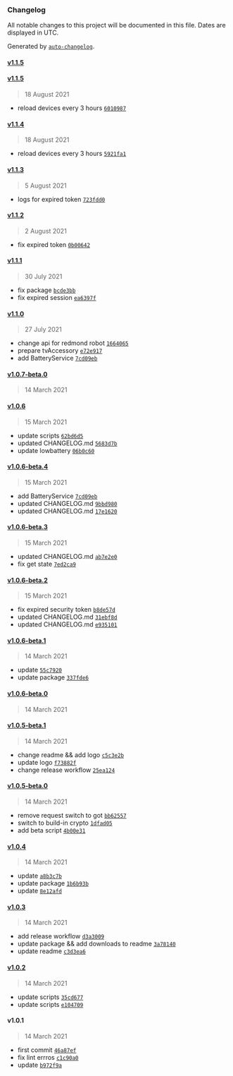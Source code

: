 ### Changelog

All notable changes to this project will be documented in this file. Dates are displayed in UTC.

Generated by [`auto-changelog`](https://github.com/CookPete/auto-changelog).

#### [v1.1.5](https://github.com/xlinur/homebridge-redmond-robot/compare/v1.1.5...v1.1.5)

#### [v1.1.5](https://github.com/xlinur/homebridge-redmond-robot/compare/v1.1.4...v1.1.5)

> 18 August 2021

- reload devices every 3 hours [`6010987`](https://github.com/xlinur/homebridge-redmond-robot/commit/601098788d0043ee3ce14f6015ff4b355ee8ba0e)

#### [v1.1.4](https://github.com/xlinur/homebridge-redmond-robot/compare/v1.1.3...v1.1.4)

> 18 August 2021

- reload devices every 3 hours [`5921fa1`](https://github.com/xlinur/homebridge-redmond-robot/commit/5921fa1b088ad611bee2f827cc36ea523b369417)

#### [v1.1.3](https://github.com/xlinur/homebridge-redmond-robot/compare/v1.1.2...v1.1.3)

> 5 August 2021

- logs for expired token [`723fdd0`](https://github.com/xlinur/homebridge-redmond-robot/commit/723fdd0ea4094dcb44780e8abe735c92accf70bd)

#### [v1.1.2](https://github.com/xlinur/homebridge-redmond-robot/compare/v1.1.1...v1.1.2)

> 2 August 2021

- fix expired token [`0b00642`](https://github.com/xlinur/homebridge-redmond-robot/commit/0b00642ac1eca739b10f0f2f824e02c8146a3cbb)

#### [v1.1.1](https://github.com/xlinur/homebridge-redmond-robot/compare/v1.1.0...v1.1.1)

> 30 July 2021

- fix package [`bcde3bb`](https://github.com/xlinur/homebridge-redmond-robot/commit/bcde3bb965ef634cce66655a1bb98538a2952c6a)
- fix expired session [`ea6397f`](https://github.com/xlinur/homebridge-redmond-robot/commit/ea6397f760e20e42d279977f8b85e8e01e0c0f86)

#### [v1.1.0](https://github.com/xlinur/homebridge-redmond-robot/compare/v1.0.7-beta.0...v1.1.0)

> 27 July 2021

- change api for redmond robot [`1664065`](https://github.com/xlinur/homebridge-redmond-robot/commit/1664065c6bf184a9ad9c1b15b5d5f694a0881505)
- prepare tvAccessory [`e72e917`](https://github.com/xlinur/homebridge-redmond-robot/commit/e72e9178b056945932d322cdfa757df6b98919a1)
- add BatteryService [`7cd09eb`](https://github.com/xlinur/homebridge-redmond-robot/commit/7cd09eb4e0d765b9e030135e6a1539b65a81e310)

#### [v1.0.7-beta.0](https://github.com/xlinur/homebridge-redmond-robot/compare/v1.0.6...v1.0.7-beta.0)

> 14 March 2021

#### [v1.0.6](https://github.com/xlinur/homebridge-redmond-robot/compare/v1.0.6-beta.4...v1.0.6)

> 15 March 2021

- update scripts [`62bd6d5`](https://github.com/xlinur/homebridge-redmond-robot/commit/62bd6d5f4e68a7c40e225635e444d79435b36aed)
- updated CHANGELOG.md [`5683d7b`](https://github.com/xlinur/homebridge-redmond-robot/commit/5683d7bcb3a2f3656ac165e5c7752118897246aa)
- update lowbattery [`06b0c60`](https://github.com/xlinur/homebridge-redmond-robot/commit/06b0c60d055e115d8320532635710572a148300f)

#### [v1.0.6-beta.4](https://github.com/xlinur/homebridge-redmond-robot/compare/v1.0.6-beta.3...v1.0.6-beta.4)

> 15 March 2021

- add BatteryService [`7cd09eb`](https://github.com/xlinur/homebridge-redmond-robot/commit/7cd09eb4e0d765b9e030135e6a1539b65a81e310)
- updated CHANGELOG.md [`9bbd980`](https://github.com/xlinur/homebridge-redmond-robot/commit/9bbd9807e14386879b7db83152dc1c7578ad9dc6)
- updated CHANGELOG.md [`17e1620`](https://github.com/xlinur/homebridge-redmond-robot/commit/17e1620a32cdafb7694c64d28afe736e37e18852)

#### [v1.0.6-beta.3](https://github.com/xlinur/homebridge-redmond-robot/compare/v1.0.6-beta.2...v1.0.6-beta.3)

> 15 March 2021

- updated CHANGELOG.md [`ab7e2e0`](https://github.com/xlinur/homebridge-redmond-robot/commit/ab7e2e045d9f2ad91b25761896cd74114d506d17)
- fix get state [`7ed2ca9`](https://github.com/xlinur/homebridge-redmond-robot/commit/7ed2ca9cd5e554a7d8e12c3538899b9311490292)

#### [v1.0.6-beta.2](https://github.com/xlinur/homebridge-redmond-robot/compare/v1.0.6-beta.1...v1.0.6-beta.2)

> 15 March 2021

- fix expired security token [`b8de57d`](https://github.com/xlinur/homebridge-redmond-robot/commit/b8de57da763fd0d963c06f09da4ab1cd071002be)
- updated CHANGELOG.md [`31ebf8d`](https://github.com/xlinur/homebridge-redmond-robot/commit/31ebf8d3b2fbfdcbb5bce18075d811249dec2253)
- updated CHANGELOG.md [`e935101`](https://github.com/xlinur/homebridge-redmond-robot/commit/e935101f23b1d44170457cb63100162a9e8e7203)

#### [v1.0.6-beta.1](https://github.com/xlinur/homebridge-redmond-robot/compare/v1.0.6-beta.0...v1.0.6-beta.1)

> 14 March 2021

- update [`55c7920`](https://github.com/xlinur/homebridge-redmond-robot/commit/55c792046760db41bc69c7b07a3241dac7ac948c)
- update package [`337fde6`](https://github.com/xlinur/homebridge-redmond-robot/commit/337fde684f3b6b40c49fcbd1c5eb0a0de70d4f0d)

#### [v1.0.6-beta.0](https://github.com/xlinur/homebridge-redmond-robot/compare/v1.0.5-beta.1...v1.0.6-beta.0)

> 14 March 2021

#### [v1.0.5-beta.1](https://github.com/xlinur/homebridge-redmond-robot/compare/v1.0.5-beta.0...v1.0.5-beta.1)

> 14 March 2021

- change readme && add logo [`c5c3e2b`](https://github.com/xlinur/homebridge-redmond-robot/commit/c5c3e2be48a3240968f4732c347251df5158d526)
- update logo [`f73882f`](https://github.com/xlinur/homebridge-redmond-robot/commit/f73882f74dc294ce2208877609fb27892748bb53)
- change release workflow [`25ea124`](https://github.com/xlinur/homebridge-redmond-robot/commit/25ea124699d1943d5f829028ea51c62f2e8b8474)

#### [v1.0.5-beta.0](https://github.com/xlinur/homebridge-redmond-robot/compare/v1.0.4...v1.0.5-beta.0)

> 14 March 2021

- remove request switch to got [`bb62557`](https://github.com/xlinur/homebridge-redmond-robot/commit/bb625572bf4f044cf0434c1180bb0a5910986e4d)
- switch to build-in crypto [`1dfad05`](https://github.com/xlinur/homebridge-redmond-robot/commit/1dfad0563b308a7020c305b89fb02cdf3f9db73c)
- add beta script [`4b00e31`](https://github.com/xlinur/homebridge-redmond-robot/commit/4b00e318617db6fc78e857c144b15c3b60d4ae4e)

#### [v1.0.4](https://github.com/xlinur/homebridge-redmond-robot/compare/v1.0.3...v1.0.4)

> 14 March 2021

- update [`a8b3c7b`](https://github.com/xlinur/homebridge-redmond-robot/commit/a8b3c7b00f501a0dd7b833b7422893e961bc7b74)
- update package [`1b6b93b`](https://github.com/xlinur/homebridge-redmond-robot/commit/1b6b93b65091697b311efe53ea50e4a690f40d7f)
- update [`8e12afd`](https://github.com/xlinur/homebridge-redmond-robot/commit/8e12afd7f2fee66bf77b26f9277fe4501befedd1)

#### [v1.0.3](https://github.com/xlinur/homebridge-redmond-robot/compare/v1.0.2...v1.0.3)

> 14 March 2021

- add release workflow [`d3a3009`](https://github.com/xlinur/homebridge-redmond-robot/commit/d3a3009ffb35bd7b6cf95d7d10541dfb3251b497)
- update package && add downloads to readme [`3a78140`](https://github.com/xlinur/homebridge-redmond-robot/commit/3a7814065ee2fcb4760e8b14158e32f161f80d2e)
- update readme [`c3d3ea6`](https://github.com/xlinur/homebridge-redmond-robot/commit/c3d3ea6d9aa801e8ab32dd90ba37840270d942a1)

#### [v1.0.2](https://github.com/xlinur/homebridge-redmond-robot/compare/v1.0.1...v1.0.2)

> 14 March 2021

- update scripts [`35cd677`](https://github.com/xlinur/homebridge-redmond-robot/commit/35cd6772480d6706708c222f96da53257a075fb2)
- update scripts [`e104709`](https://github.com/xlinur/homebridge-redmond-robot/commit/e10470927025396c338f752535098881a8411ba0)

#### v1.0.1

> 14 March 2021

- first commit [`46a87ef`](https://github.com/xlinur/homebridge-redmond-robot/commit/46a87efabff68d337a52c6835d2415bb0d27cc3f)
- fix lint errros [`c1c90a0`](https://github.com/xlinur/homebridge-redmond-robot/commit/c1c90a01a6da7642ea06c5e6b891725362fa186f)
- update [`b972f9a`](https://github.com/xlinur/homebridge-redmond-robot/commit/b972f9a16b0ad5fe491c1feb59223402f1e6cfa8)
